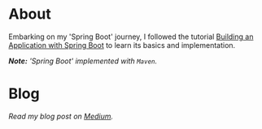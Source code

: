 # About

  Embarking on my 'Spring Boot' journey, I followed the tutorial [Building an Application with Spring Boot](https://spring.io/guides/gs/spring-boot/) to learn its basics and implementation.

  ***Note:** 'Spring Boot' implemented with `Maven`.*

# Blog

  *Read my blog post on [Medium](https://hrfprofessional.medium.com/my-journey-with-spring-boot-from-tutorial-to-code-implementation-4b0aa9dcf889).*
